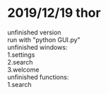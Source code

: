 # 2019/12/19 thor  
unfinished version  
run with "python GUI.py"  
unfinished windows:  
1.settings  
2.search  
3.welcome  
unfinished functions:  
1.search  